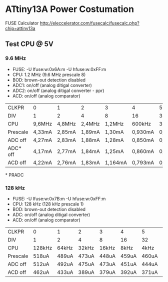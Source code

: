 # ATtiny13A Power Costumation

FUSE Calculator http://eleccelerator.com/fusecalc/fusecalc.php?chip=attiny13a

## Test CPU @ 5V

### 9.6 MHz

* FUSE: -U lfuse:w:0x6A:m -U hfuse:w:0xFF:m
* CPU: 1.2 MHz (9.6 MHz prescale 8)
* BOD: brown-out detection disabled
* ADC1: on/off (analog ditigal converter)
* ADC2: on/off (analog ditigal converter - ppr)
* ACD: on/off (analog comparator)

<table>
<tr>
  <td>CLKPR</td>
  <td>0</td>
  <td>1</td>
  <td>2</td>
  <td>3</td>
  <td>4</td>
  <td>5</td>
  <td>6</td>
  <td>7</td>
  <td>8</td>
</tr>
<tr>
  <td>DIV</td>
  <td>1</td>
  <td>2</td>
  <td>4</td>
  <td>8</td>
  <td>16</td>
  <td>32</td>
  <td>64</td>
  <td>128</td>
  <td>256</td>
</tr>
<tr>
  <td>CPU</td>
  <td>9,6MHz</td>
  <td>4,8MHz</td>
  <td>2,4MHz</td>
  <td>1,2MHz</td>
  <td>600kHz</td>
  <td>300kHz</td>
  <td>150kHz</td>
  <td>75kHz</td>
  <td>37,5kHz</td>
</tr>
<tr>
  <td>Prescale</td>
  <td>4,33mA</td><!--1//-->
  <td>2,85mA</td><!--2//-->
  <td>1,89mA</td><!--3//-->
  <td>1,30mA</td><!--4//-->
  <td>0,930mA</td><!--5//-->
  <td>0,707mA</td><!--6//-->
  <td>0,616mA</td><!--7//-->
  <td>0,551mA</td><!--8//-->
  <td>0,548mA</td><!--9//-->
</tr>
<tr>
  <td>ADC off</td>
  <td>4,27mA</td><!--1//-->
  <td>2,83mA</td><!--2//-->
  <td>1,88mA</td><!--3//-->
  <td>1,28mA</td><!--4//-->
  <td>0,850mA</td><!--5//-->
  <td>0,701mA</td><!--6//-->
  <td>0,592mA</td><!--7//-->
  <td>0,540mA</td><!--8//-->
  <td>0,520mA</td><!--9//-->
</tr>
<tr>
  <td>ADC* off</td>
  <td>4,17mA</td><!--1//-->
  <td>2,77mA</td><!--2//-->
  <td>1,84mA</td><!--3//-->
  <td>1,25mA</td><!--4//-->
  <td>0,860mA</td><!--5//-->
  <td>0,690mA</td><!--6//-->
  <td>0,590mA</td><!--7//-->
  <td>0,548mA</td><!--8//-->
  <td>0,531mA</td><!--9//-->
</tr>
<tr>
  <td>ACD off</td>
  <td>4,22mA</td><!--1//-->
  <td>2,76mA</td><!--2//-->
  <td>1,83mA</td><!--3//-->
  <td>1,164mA</td><!--4//-->
  <td>0,793mA</td><!--5//-->
  <td>0,632mA</td><!--6//-->
  <td>0,536mA</td><!--7//-->
  <td>0,492mA</td><!--8//-->
  <td>0,461mA</td><!--9//-->
</tr>
</table>
* PRADC

### 128 kHz

* FUSE: -U lfuse:w:0x7B:m -U hfuse:w:0xFF:m
* CPU: 128 kHz (128 kHz prescale 1)
* BOD: brown-out detection disabled
* ADC: on/off (analog ditigal converter)
* ACD: on/off (analog comparator)

<table>
<tr>
  <td>CLKPR</td>
  <td>0</td>
  <td>1</td>
  <td>2</td>
  <td>3</td>
  <td>4</td>
  <td>5</td>
  <td>6</td>
  <td>7</td>
  <td>8</td>
</tr>
<tr>
  <td>DIV</td>
  <td>1</td>
  <td>2</td>
  <td>4</td>
  <td>8</td>
  <td>16</td>
  <td>32</td>
  <td>64</td>
  <td>128</td>
  <td>256</td>
</tr>
<tr>
  <td>CPU</td>
  <td>128kHz</td>
  <td>64kHz</td>
  <td>32kHz</td>
  <td>16kHz</td>
  <td>8kHz</td>
  <td>4kHz</td>
  <td>2kHz</td>
  <td>1kHz</td>
  <td>500Hz</td>
</tr>
<tr>
  <td>Prescale</td>
  <td>518uA</td><!--1//-->
  <td>489uA</td><!--2//-->
  <td>473uA</td><!--3//-->
  <td>448uA</td><!--4//-->
  <td>459uA</td><!--5//-->
  <td>460uA</td><!--6//-->
  <td>432uA</td><!--7//-->
  <td>440uA</td><!--8//-->
  <td>445uA</td><!--9//-->
</tr>
<tr>
  <td>ADC off</td>
  <td>512uA</td><!--1//-->
  <td>492uA</td><!--2//-->
  <td>475uA</td><!--3//-->
  <td>473uA</td><!--4//-->
  <td>451uA</td><!--5//-->
  <td>444uA</td><!--6//-->
  <td>438uA</td><!--7//-->
  <td>459uA</td><!--8//-->
  <td>445uA</td><!--9//-->
</tr>
<tr>
  <td>ACD off</td>
  <td>462uA</td><!--1//-->
  <td>433uA</td><!--2//-->
  <td>389uA</td><!--3//-->
  <td>379uA</td><!--4//-->
  <td>392uA</td><!--5//-->
  <td>371uA</td><!--6//-->
  <td>369uA</td><!--7//-->
  <td>364uA</td><!--8//-->
  <td>357uA</td><!--9//-->
</tr>
</table>
